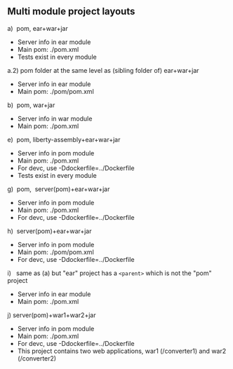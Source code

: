 ## Multi module project layouts

a)  pom, ear+war+jar
- Server info in ear module
- Main pom: ./pom.xml
- Tests exist in every module

a.2) pom folder at the same level as (sibling folder of) ear+war+jar
- Server info in ear module
 - Main pom: ./pom/pom.xml

b)  pom, war+jar
- Server info in war module
- Main pom: ./pom.xml

e)  pom, liberty-assembly+ear+war+jar    
- Server info in pom module
- Main pom: ./pom.xml
- For devc, use -Ddockerfile=../Dockerfile
- Tests exist in every module

g)  pom,  server(pom)+ear+war+jar    
- Server info in pom module
- Main pom: ./pom.xml
- For devc, use -Ddockerfile=../Dockerfile

h)  server(pom)+ear+war+jar    
- Server info in pom module
- Main pom: ./pom/pom.xml
- For devc, use -Ddockerfile=../Dockerfile

i)   same as (a) but "ear" project has a `<parent>` which is not the "pom" project
- Server info in ear module
- Main pom: ./pom.xml

j) server(pom)+war1+war2+jar
- Server info in pom module
- Main pom: ./pom.xml
- For devc, use -Ddockerfile=../Dockerfile
- This project contains two web applications, war1 (/converter1) and war2 (/converter2)
